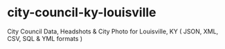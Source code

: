 # city-council-ky-louisville
City Council Data, Headshots &amp; City Photo for Louisville, KY ( JSON, XML, CSV, SQL &amp; YML formats )
